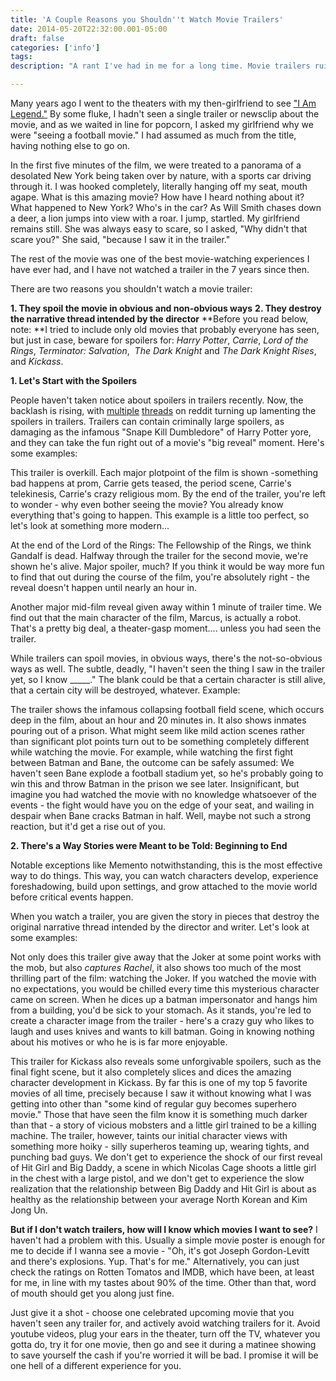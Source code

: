 ```yaml
---
title: 'A Couple Reasons you Shouldn''t Watch Movie Trailers'
date: 2014-05-20T22:32:00.001-05:00
draft: false
categories: ['info']
tags:
description: "A rant I've had in me for a long time. Movie trailers ruin movies!"

---
```


Many years ago I went to the theaters with my then-girlfriend to see ["I Am Legend."](http://www.imdb.com/title/tt0480249/?ref_=fn_al_tt_1) By some fluke, I hadn't seen a single trailer or newsclip about the movie, and as we waited in line for popcorn, I asked my girlfriend why we were "seeing a football movie." I had assumed as much from the title, having nothing else to go on.



In the first five minutes of the film, we were treated to a panorama of a desolated New York being taken over by nature, with a sports car driving through it. I was hooked completely, literally hanging off my seat, mouth agape. What is this amazing movie? How have I heard nothing about it? What happened to New York? Who's in the car? As Will Smith chases down a deer, a lion jumps into view with a roar. I jump, startled. My girlfriend remains still. She was always easy to scare, so I asked, "Why didn't that scare you?" She said, "because I saw it in the trailer."



The rest of the movie was one of the best movie-watching experiences I have ever had, and I have not watched a trailer in the 7 years since then.

There are two reasons you shouldn't watch a movie trailer:

**1\. They spoil the movie in obvious and non-obvious ways**
**2\. They destroy the narrative thread intended by the director**
**Before you read below, note: **I tried to include only old movies that probably everyone has seen, but just in case, beware for spoilers for: _Harry Potter_, _Carrie_, _Lord of the Rings_, _Terminator: Salvation_,  _The Dark Knight_ and _The Dark Knight Rises_, and _Kickass_.


**1\. Let's Start with the Spoilers**



People haven't taken notice about spoilers in trailers recently. Now, the backlash is rising, with [multiple](http://www.reddit.com/r/movies/comments/1xa5pu/how_can_we_stop_movie_trailers_from_revealing/) [threads](http://www.reddit.com/r/movies/comments/1xyv5g/what_movie_trailer_gives_away_the_biggest_spoiler/) on reddit turning up lamenting the spoilers in trailers. Trailers can contain criminally large spoilers, as damaging as the infamous "Snape Kill Dumbledore" of Harry Potter yore, and they can take the fun right out of a movie's "big reveal" moment. Here's some examples:



This trailer is overkill. Each major plotpoint of the film is shown -something bad happens at prom, Carrie gets teased, the period scene, Carrie's telekinesis, Carrie's crazy religious mom. By the end of the trailer, you're left to wonder - why even bother seeing the movie? You already know everything that's going to happen. This example is a little too perfect, so let's look at something more modern...



At the end of the Lord of the Rings: The Fellowship of the Rings, we think Gandalf is dead. Halfway through the trailer for the second movie, we're shown he's alive. Major spoiler, much? If you think it would be way more fun to find that out during the course of the film, you're absolutely right - the reveal doesn't happen until nearly an hour in.



Another major mid-film reveal given away within 1 minute of trailer time. We find out that the main character of the film, Marcus, is actually a robot. That's a pretty big deal, a theater-gasp moment.... unless you had seen the trailer.

While trailers can spoil movies, in obvious ways, there's the not-so-obvious ways as well. The subtle, deadly, "I haven't seen the thing I saw in the trailer yet, so I know \_\_\_\_\_." The blank could be that a certain character is still alive, that a certain city will be destroyed, whatever. Example:



The trailer shows the infamous collapsing football field scene, which occurs deep in the film, about an hour and 20 minutes in. It also shows inmates pouring out of a prison. What might seem like mild action scenes rather than significant plot points turn out to be something completely different while watching the movie. For example, while watching the first fight between Batman and Bane, the outcome can be safely assumed: We haven't seen Bane explode a football stadium yet, so he's probably going to win this and throw Batman in the prison we see later. Insignificant, but imagine you had watched the movie with no knowledge whatsoever of the events - the fight would have you on the edge of your seat, and wailing in despair when Bane cracks Batman in half. Well, maybe not such a strong reaction, but it'd get a rise out of you.


**2\. There's a Way Stories were Meant to be Told: Beginning to End**

Notable exceptions like Memento notwithstanding, this is the most effective way to do things. This way, you can watch characters develop, experience foreshadowing, build upon settings, and grow attached to the movie world before critical events happen.

When you watch a trailer, you are given the story in pieces that destroy the original narrative thread intended by the director and writer. Let's look at some examples:



Not only does this trailer give away that the Joker at some point works with the mob, but also _captures Rachel_, it also shows too much of the most thrilling part of the film: watching the Joker. If you watched the movie with no expectations, you would be chilled every time this mysterious character came on screen. When he dices up a batman impersonator and hangs him from a building, you'd be sick to your stomach. As it stands, you're led to create a character image from the trailer - here's a crazy guy who likes to laugh and uses knives and wants to kill batman. Going in knowing nothing about his motives or who he is is far more enjoyable.



This trailer for Kickass also reveals some unforgivable spoilers, such as the final fight scene, but it also completely slices and dices the amazing character development in Kickass. By far this is one of my top 5 favorite movies of all time, precisely because I saw it without knowing what I was getting into other than "some kind of regular guy becomes superhero movie." Those that have seen the film know it is something much darker than that - a story of vicious mobsters and a little girl trained to be a killing machine. The trailer, however, taints our initial character views with something more hoiky - silly superheros teaming up, wearing tights, and punching bad guys. We don't get to experience the shock of our first reveal of Hit Girl and Big Daddy, a scene in which Nicolas Cage shoots a little girl in the chest with a large pistol, and we don't get to experience the slow realization that the relationship between Big Daddy and Hit Girl is about as healthy as the relationship between your average North Korean and Kim Jong Un.

**But if I don't watch trailers, how will I know which movies I want to see?**
I haven't had a problem with this. Usually a simple movie poster is enough for me to decide if I wanna see a movie - "Oh, it's got Joseph Gordon-Levitt and there's explosions. Yup. That's for me." Alternatively, you can just check the ratings on Rotten Tomatos and IMDB, which have been, at least for me, in line with my tastes about 90% of the time. Other than that, word of mouth should get you along just fine.

Just give it a shot - choose one celebrated upcoming movie that you haven't seen any trailer for, and actively avoid watching trailers for it. Avoid youtube videos, plug your ears in the theater, turn off the TV, whatever you gotta do, try it for one movie, then go and see it during a matinee showing to save yourself the cash if you're worried it will be bad. I promise it will be one hell of a different experience for you.
